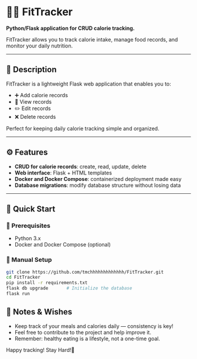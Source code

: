 # 🏃‍♂️ FitTracker

**Python/Flask application for CRUD calorie tracking.**  

FitTracker allows you to track calorie intake, manage food records, and monitor your daily nutrition.  

---

## 📌 Description

FitTracker is a lightweight Flask web application that enables you to:

- ➕ Add calorie records  
- 👀 View records  
- ✏️ Edit records  
- ❌ Delete records  

Perfect for keeping daily calorie tracking simple and organized.

---

## ⚙️ Features

- **CRUD for calorie records**: create, read, update, delete  
- **Web interface**: Flask + HTML templates  
- **Docker and Docker Compose**: containerized deployment made easy  
- **Database migrations**: modify database structure without losing data  

---

## 🚀 Quick Start

### 🔹 Prerequisites

- Python 3.x  
- Docker and Docker Compose (optional)  

### 🔹 Manual Setup

```bash
git clone https://github.com/tmchhhhhhhhhhhhh/FitTracker.git
cd FitTracker
pip install -r requirements.txt
flask db upgrade       # Initialize the database
flask run
```
## 🌟 Notes & Wishes

- Keep track of your meals and calories daily — consistency is key!
- Feel free to contribute to the project and help improve it.
- Remember: healthy eating is a lifestyle, not a one-time goal.

Happy tracking! Stay Hard!💪


